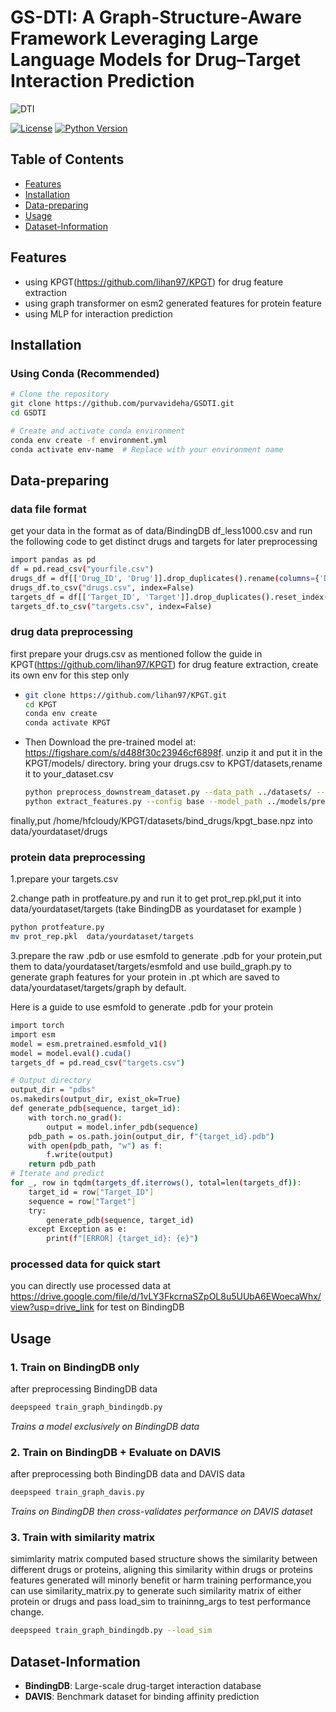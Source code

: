 # GS-DTI: A Graph-Structure-Aware Framework Leveraging Large Language Models for Drug–Target Interaction Prediction

![DTI](https://github.com/user-attachments/assets/502f4188-d9d6-4d58-aeab-65c493392bd8)
<!-- Optional -->


[![License](https://img.shields.io/badge/License-MIT-blue.svg)](https://opensource.org/licenses/MIT)
[![Python Version](https://img.shields.io/badge/python-3.8%20%7C%203.9%20%7C%203.10%20%7C%203.11%20%7C%203.12-blue)](https://www.python.org/)

## Table of Contents
- [Features](#features)
- [Installation](#installation)
- [Data-preparing ](#data-preparing )
- [Usage](#usage)
- [Dataset-Information](#dataset-information)

## Features
- using KPGT(https://github.com/lihan97/KPGT) for drug feature extraction
- using graph transformer on esm2 generated features for protein feature
- using MLP for interaction prediction

## Installation

### Using Conda (Recommended)
```bash
# Clone the repository
git clone https://github.com/purvavideha/GSDTI.git
cd GSDTI

# Create and activate conda environment
conda env create -f environment.yml
conda activate env-name  # Replace with your environment name
```

## Data-preparing 
### data file format
get your data in the format as of data/BindingDB df_less1000.csv
and run the following code to get distinct drugs and targets for later preprocessing
```bash
import pandas as pd
df = pd.read_csv("yourfile.csv")
drugs_df = df[['Drug_ID', 'Drug']].drop_duplicates().rename(columns={'Drug': 'smiles'}).reset_index(drop=True)
drugs_df.to_csv("drugs.csv", index=False)
targets_df = df[['Target_ID', 'Target']].drop_duplicates().reset_index(drop=True)
targets_df.to_csv("targets.csv", index=False)
 ```

### drug data preprocessing
first prepare your drugs.csv as mentioned 
follow the guide in KPGT(https://github.com/lihan97/KPGT) for drug feature extraction,
create its own env for this step only
- ```bash
  git clone https://github.com/lihan97/KPGT.git
  cd KPGT
  conda env create
  conda activate KPGT
  ```
- Then Download the pre-trained model at: https://figshare.com/s/d488f30c23946cf6898f.
  unzip it and put it in the KPGT/models/ directory.
  bring your drugs.csv to KPGT/datasets,rename it to your_dataset.csv
  ```bash
  python preprocess_downstream_dataset.py --data_path ../datasets/ --dataset your_dataset
  python extract_features.py --config base --model_path ../models/pretrained/base/base.pth --data_path ../datasets/ --dataset your_dataset
  ```
finally,put /home/hfcloudy/KPGT/datasets/bind_drugs/kpgt_base.npz into data/yourdataset/drugs 
### protein data preprocessing
1.prepare your targets.csv

2.change path in protfeature.py and run it to get prot_rep.pkl,put it into data/yourdataset/targets (take BindingDB as yourdataset for example )
```bash
python protfeature.py
mv prot_rep.pkl  data/yourdataset/targets
```
3.prepare the raw .pdb or use esmfold to generate .pdb for your protein,put them to data/yourdataset/targets/esmfold and use build_graph.py to generate graph features for your protein in .pt which are saved to data/yourdataset/targets/graph by default.

Here is a guide to use esmfold to generate .pdb for your protein
```bash
import torch
import esm
model = esm.pretrained.esmfold_v1()
model = model.eval().cuda()
targets_df = pd.read_csv("targets.csv")

# Output directory
output_dir = "pdbs"
os.makedirs(output_dir, exist_ok=True)
def generate_pdb(sequence, target_id):
    with torch.no_grad():
        output = model.infer_pdb(sequence)
    pdb_path = os.path.join(output_dir, f"{target_id}.pdb")
    with open(pdb_path, "w") as f:
        f.write(output)
    return pdb_path
# Iterate and predict
for _, row in tqdm(targets_df.iterrows(), total=len(targets_df)):
    target_id = row["Target_ID"]
    sequence = row["Target"]
    try:
        generate_pdb(sequence, target_id)
    except Exception as e:
        print(f"[ERROR] {target_id}: {e}")
```
### processed data for quick start
you can directly use processed data at https://drive.google.com/file/d/1vLY3FkcrnaSZpOL8u5UUbA6EWoecaWhx/view?usp=drive_link for test on BindingDB
## Usage

### 1. Train on BindingDB only  
after preprocessing  BindingDB data
```bash
deepspeed train_graph_bindingdb.py
```
*Trains a model exclusively on BindingDB data*

### 2. Train on BindingDB + Evaluate on DAVIS  
after preprocessing both BindingDB data and DAVIS data
```bash
deepspeed train_graph_davis.py
```
*Trains on BindingDB then cross-validates performance on DAVIS dataset*
### 3. Train with similarity matrix 
simimlarity matrix computed based structure shows the similarity between different drugs or proteins, aligning this similarity within  drugs or proteins features generated will minorly benefit or harm training performance,you can use similarity_matrix.py to generate such similarity matrix of either protein or drugs and pass load_sim to traininng_args to test performance change. 
```bash
deepspeed train_graph_bindingdb.py --load_sim
```

## Dataset-Information
- **BindingDB**: Large-scale drug-target interaction database
- **DAVIS**: Benchmark dataset for binding affinity prediction


